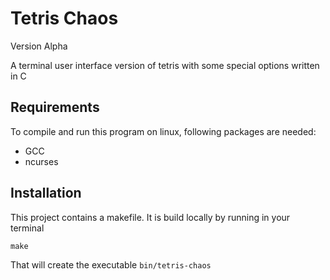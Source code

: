 # Tetris Chaos
Version Alpha

A terminal user interface version of tetris with some special options written in C

## Requirements

To compile and run this program on linux, following packages are needed:
- GCC
- ncurses

## Installation

This project contains a makefile. It is build locally by running in your terminal

`make`

That will create the executable `bin/tetris-chaos`